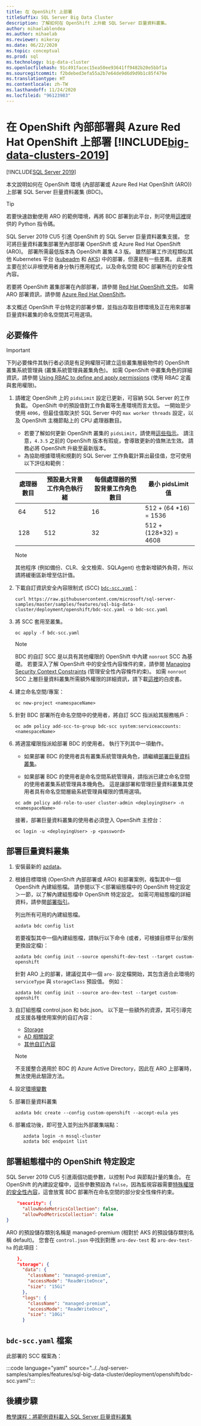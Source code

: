 ```yaml
---
title: 在 OpenShift 上部署
titleSuffix: SQL Server Big Data Cluster
description: 了解如何在 OpenShift 上升級 SQL Server 巨量資料叢集。
author: mihaelablendea
ms.author: mihaelab
ms.reviewer: mikeray
ms.date: 06/22/2020
ms.topic: conceptual
ms.prod: sql
ms.technology: big-data-cluster
ms.openlocfilehash: 91c491facec15ea50ee93641ff9482b20e5bbf1a
ms.sourcegitcommit: f2bdebed3efa55a2b7e64de9d6d9d9b1c85f479e
ms.translationtype: HT
ms.contentlocale: zh-TW
ms.lasthandoff: 11/24/2020
ms.locfileid: "96123983"
---
```

# <a name="deploy-big-data-clusters-2019-on-openshift-on-premises-and-azure-red-hat-openshift"></a>在 OpenShift 內部部署與 Azure Red Hat OpenShift 上部署 [!INCLUDE[big-data-clusters-2019](../includes/ssbigdataclusters-ss-nover.md)]

[!INCLUDE[SQL Server 2019](../includes/applies-to-version/sqlserver2019.md)]

本文說明如何在 OpenShift 環境 (內部部署或 Azure Red Hat OpenShift (ARO)) 上部署 SQL Server 巨量資料叢集 (BDC)。

> [!TIP]
> 若要快速啟動使用 ARO 的範例環境，再將 BDC 部署到此平台，則可使用[這裡](quickstart-big-data-cluster-deploy-aro.md)提供的 Python 指令碼。


SQL Server 2019 CU5 引進 OpenShift 的 SQL Server 巨量資料叢集支援。 您可將巨量資料叢集部署至內部部署 OpenShift 或 Azure Red Hat OpenShift (ARO)。 部署所需最低版本為 OpenShift 叢集 4.3 版。 雖然部署工作流程類似其他 Kubernetes 平台 ([kubeadm](deploy-with-kubeadm.md) 和 [AKS](deploy-on-aks.md)) 中的部署，但還是有一些差異。 此差異主要在於以非根使用者身分執行應用程式，以及命名空間 BDC 部署所在的安全性內容。

若要將 OpenShift 叢集部署在內部部署，請參閱 [Red Hat OpenShift 文件](https://docs.openshift.com/container-platform/4.3/release_notes/ocp-4-3-release-notes.html#ocp-4-3-installation-and-upgrade)。 如需 ARO 部署資訊，請參閱 [Azure Red Hat OpenShift](/azure/openshift/intro-openshift)。

本文概述 OpenShift 平台特定的部署步驟，並指出存取目標環境及正在用來部署巨量資料叢集的命名空間其可用選項。

## <a name="pre-requisites"></a>必要條件

> [!IMPORTANT]
> 下列必要條件其執行者必須是有足夠權限可建立這些叢集層級物件的 OpenShift 叢集系統管理員 (叢集系統管理員叢集角色)。 如需 OpenShift 中叢集角色的詳細資訊，請參閱 [Using RBAC to define and apply permissions](https://docs.openshift.com/container-platform/4.4/authentication/using-rbac.html) (使用 RBAC 定義與套用權限)。

1. 請確定 OpenShift 上的 `pidsLimit` 設定已更新，可容納 SQL Server 的工作負載。 OpenShift 中的預設值對工作負載等生產環境而言太低。 一開始至少使用 `4096`，但最佳值取決於 SQL Server 中的 `max worker threads` 設定，以及 OpenShift 主機節點上的 CPU 處理器數目。 
    - 若要了解如何更新 OpenShift 叢集的 `pidsLimit`，請使用[這些指示]( https://github.com/openshift/machine-config-operator/blob/master/docs/ContainerRuntimeConfigDesign.md)。 請注意，`4.3.5` 之前的 OpenShift 版本有瑕疵，會導致更新的值無法生效。 請務必將 OpenShift 升級至最新版本。 
    - 為協助根據環境和規劃的 SQL Server 工作負載計算出最佳值，您可使用以下評估和範例：

    |處理器數目|預設最大背景工作角色執行緒|每個處理器的預設背景工作角色數目|最小 pidsLimit 值|
    |--------------------|--------------------------|-----------------------------|-----------------------|
    |          64        |           512            |             16              | 512 + (64 *16) = 1536 |
    |         128        |           512            |             32              | 512 + (128*32) = 4608 |

    > [!NOTE]
    > 其他程序 (例如備份、CLR、全文檢索、SQLAgent) 也會新增額外負荷，所以請將緩衝區新增至估計值。

1. 下載自訂資訊安全內容限制式 (SCC) [`bdc-scc.yaml`](#bdc-sccyaml-file)：

    ```console
    curl https://raw.githubusercontent.com/microsoft/sql-server-samples/master/samples/features/sql-big-data-cluster/deployment/openshift/bdc-scc.yaml -o bdc-scc.yaml
    ```

1. 將 SCC 套用至叢集。

    ```console
    oc apply -f bdc-scc.yaml
    ```

    > [!NOTE]
    > BDC 的自訂 SCC 是以具有其他權限的 OpenShift 中內建 `nonroot` SCC 為基礎。 若要深入了解 OpenShift 中的安全性內容條件約束，請參閱 [Managing Security Context Constraints](https://docs.openshift.com/container-platform/4.3/authentication/managing-security-context-constraints.html) (管理安全性內容條件約束)。 如需 `nonroot` SCC 上層巨量資料叢集所需額外權限的詳細資訊，請下載[這裡](https://aka.ms/sql-bdc-openshift-security)的白皮書。

3. 建立命名空間/專案：

   ```console
   oc new-project <namespaceName>
   ```

4. 針對 BDC 部署所在命名空間中的使用者，將自訂 SCC 指派給其服務帳戶：

   ```console
   oc adm policy add-scc-to-group bdc-scc system:serviceaccounts:<namespaceName>
   ```

5. 將適當權限指派給部署 BDC 的使用者。 執行下列其中一項動作。 

   - 如果部署 BDC 的使用者具有叢集系統管理員角色，請繼續[部署巨量資料叢集](#deploy-big-data-cluster)。

   - 如果部署 BDC 的使用者是命名空間系統管理員，請指派已建立命名空間的使用者叢集系統管理員本機角色。 這是讓部署和管理巨量資料叢集其使用者具有命名空間層級系統管理員權限的慣用選項。

   ```console
   oc adm policy add-role-to-user cluster-admin <deployingUser> -n <namespaceName>
   ```

   接著，部署巨量資料叢集的使用者必須登入 OpenShift 主控台：

   ```console
   oc login -u <deployingUser> -p <password>
   ```

## <a name="deploy-big-data-cluster"></a>部署巨量資料叢集

1. 安裝最新的 [azdata](../azdata/install/deploy-install-azdata.md)。

1. 根據目標環境 (OpenShift 內部部署或 ARO) 和部署案例，複製其中一個 OpenShift 內建組態檔。 請參閱以下＜部署組態檔中的 OpenShift 特定設定＞一節，以了解內建組態檔中 OpenShift 特定設定。 如需可用組態檔的詳細資料，請參閱[部署指引](deployment-guidance.md)。

   列出所有可用的內建組態檔。

   ```console
   azdata bdc config list
   ```

   若要複製其中一個內建組態檔，請執行以下命令 (或者，可根據目標平台/案例更換設定檔)：

   ```console
   azdata bdc config init --source openshift-dev-test --target custom-openshift
   ```

   針對 ARO 上的部署，建議從其中一個 `aro-` 設定檔開始，其包含適合此環境的 `serviceType` 與 `storageClass` 預設值。 例如：

   ```console
   azdata bdc config init --source aro-dev-test --target custom-openshift
   ```

1. 自訂組態檔 control.json 和 bdc.json。 以下是一些額外的資源，其可引導完成支援各種使用案例的自訂內容：

   - [Storage](concept-data-persistence.md)
   - [AD 相關設定](active-directory-deploy.md)
   - [其他自訂內容](deployment-custom-configuration.md)

   > [!NOTE]
   > 不支援整合適用於 BDC 的 Azure Active Directory，因此在 ARO 上部署時，無法使用此驗證方法。

1. 設定[環境變數](deployment-guidance.md#env)

1. 部署巨量資料叢集

   ```console
   azdata bdc create --config custom-openshift --accept-eula yes
   ```

1. 部署成功後，即可登入並列出外部叢集端點：

   ```console
      azdata login -n mssql-cluster
      azdata bdc endpoint list
   ```

## <a name="openshift-specific-settings-in-the-deployment-configuration-files"></a>部署組態檔中的 OpenShift 特定設定

SQL Server 2019 CU5 引進兩個功能參數，以控制 Pod 與節點計量的集合。 在 OpenShift 的內建設定檔中，這些參數預設為 `false`，因為監視容器需要[特殊權限的安全性內容](https://www.openshift.com/blog/managing-sccs-in-openshift)，這會放寬 BDC 部署所在命名空間的部分安全性條件約束。

```json
    "security": {
      "allowNodeMetricsCollection": false,
      "allowPodMetricsCollection": false
}
```

ARO 的預設儲存類別名稱是 managed-premium (相對於 AKS 的預設儲存類別名稱 default)。 您會在 `control.json` 中找到對應 `aro-dev-test` 和 `aro-dev-test-ha` 的此項目：

```json
    },
    "storage": {
      "data": {
        "className": "managed-premium",
        "accessMode": "ReadWriteOnce",
        "size": "15Gi"
      },
      "logs": {
        "className": "managed-premium",
        "accessMode": "ReadWriteOnce",
        "size": "10Gi"
      }
```

## <a name="bdc-sccyaml-file"></a>`bdc-scc.yaml` 檔案

此部署的 SCC 檔案為：

:::code language="yaml" source="../../sql-server-samples/samples/features/sql-big-data-cluster/deployment/openshift/bdc-scc.yaml":::

## <a name="next-steps"></a>後續步驟

[教學課程：將範例資料載入 SQL Server 巨量資料叢集](tutorial-load-sample-data.md)

